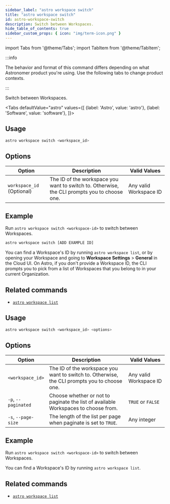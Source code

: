 ```yaml
---
sidebar_label: "astro workspace switch"
title: "astro workspace switch"
id: astro-workspace-switch
description: Switch between Workspaces.
hide_table_of_contents: true
sidebar_custom_props: { icon: "img/term-icon.png" }
---
```


import Tabs from '@theme/Tabs';
import TabItem from '@theme/TabItem';

:::info

The behavior and format of this command differs depending on what Astronomer product you're using. Use the following tabs to change product contexts.

:::

Switch between Workspaces.

<Tabs
defaultValue="astro"
values={[
{label: 'Astro', value: 'astro'},
{label: 'Software', value: 'software'},
]}>
<TabItem value="astro">

## Usage

```sh
astro workspace switch <workspace_id>
```

## Options

| Option                    | Description                                                                                  | Valid Values           |
| ------------------------- | -------------------------------------------------------------------------------------------- | ---------------------- |
| `workspace_id` (Optional) | The ID of the workspace you want to switch to. Otherwise, the CLI prompts you to choose one. | Any valid Workspace ID |

## Example

Run `astro workspace switch <workspace-id>` to switch between Workspaces.

```sh
astro workspace switch [ADD EXAMPLE ID]
```

You can find a Workspace's ID by running `astro workspace list`, or by opening your Workspace and going to **Workspace Settings** > **General** in the Cloud UI. On Astro, if you don't provide a Workspace ID, the CLI prompts you to pick from a list of Workspaces that you belong to in your current Organization.

## Related commands

- [`astro workspace list`](cli/astro-workspace-list.md)

</TabItem>
<TabItem value="software">

## Usage

```sh
astro workspace switch <workspace_id> <options>
```

## Options

| Option              | Description                                                                                  | Valid Values           |
| ------------------- | -------------------------------------------------------------------------------------------- | ---------------------- |
| `<workspace_id>`    | The ID of the workspace you want to switch to. Otherwise, the CLI prompts you to choose one. | Any valid Workspace ID |
| `-p`, `--paginated` | Choose whether or not to paginate the list of available Workspaces to choose from.           | `TRUE` or `FALSE`      |
| `-s`, `--page-size` | The length of the list per page when paginate is set to `TRUE`.                              | Any integer            |

## Example

Run `astro workspace switch <workspace-id>` to switch between Workspaces.

You can find a Workspace's ID by running `astro workspace list`.

## Related commands

- [`astro workspace list`](cli/astro-workspace-list.md)

</TabItem>
</Tabs>
